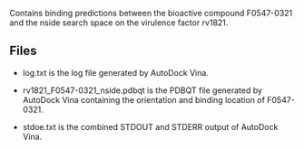 Contains binding predictions between the bioactive compound F0547-0321 and the nside search space on the virulence factor rv1821.

## Files

- log.txt is the log file generated by AutoDock Vina.

- rv1821_F0547-0321_nside.pdbqt is the PDBQT file generated by AutoDock Vina containing the orientation and binding location of F0547-0321.

- stdoe.txt is the combined STDOUT and STDERR output of AutoDock Vina.

